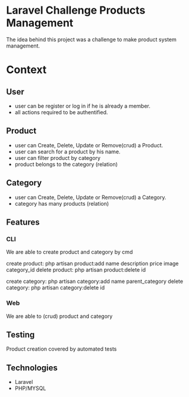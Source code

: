 # Laravel Challenge Products Management

The idea behind this project was a challenge to make product system management.  

# Context

## User

- user can be register or log in if he is already a member.
- all actions required to be authentified.

## Product

- user can Create, Delete, Update or Remove(crud) a Product.
- user can search for a product by his name.
- user can filter product by category
- product belongs to the category (relation)


## Category

- user can Create, Delete, Update or Remove(crud) a Category.
- category has many products (relation)


## Features

### CLI
We are able to create product and category by cmd

create product: php artisan product:add name description price image category_id
delete product: php artisan product:delete id

create category: php artisan category:add name parent_category
delete category: php artisan category:delete id

### Web
We are able to (crud) product and category

## Testing
Product creation covered by automated tests

## Technologies
- Laravel
- PHP/MYSQL

